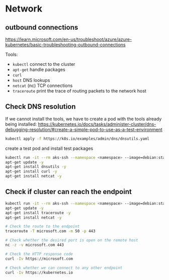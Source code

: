 # Network

## outbound connections
https://learn.microsoft.com/en-us/troubleshoot/azure/azure-kubernetes/basic-troubleshooting-outbound-connections

Tools:
- `kubectl` connect to the cluster
- `apt-get` handle packages
- `curl`
- `host` DNS lookups
- `netcat` (nc) TCP connections
- `traceroute` print the trace of routing packets to the network host

## Check DNS resolution
If we cannot install the tools, we have to create a pod with the tools already being installed:
https://kubernetes.io/docs/tasks/administer-cluster/dns-debugging-resolution/#create-a-simple-pod-to-use-as-a-test-environment
```sh
kubectl apply -f https://k8s.io/examples/admin/dns/dnsutils.yaml
```

create a test pod and install test packages
```sh
kubectl run -it --rm aks-ssh --namespace <namespace> --image=debian:stable
apt-get update -y
apt-get install dnsutils -y
apt-get install curl -y
apt-get install netcat -y
```

## Check if cluster can reach the endpoint
```sh
kubectl run -it --rm aks-ssh --namespace <namespace> --image=debian:stable
apt-get update -y
apt-get install traceroute -y
apt-get install netcat -y

# Check the route to the endpoint
traceroute -T microsoft.com -m 50 -p 443

# Check whether the desired port is open on the remote host
nc -z -v microsoft.com 443

# Check the HTTP response code
curl -Iv https://microsoft.com

# Check whether we can connect to any other endpoint
curl -Iv https://kubernetes.io
```
